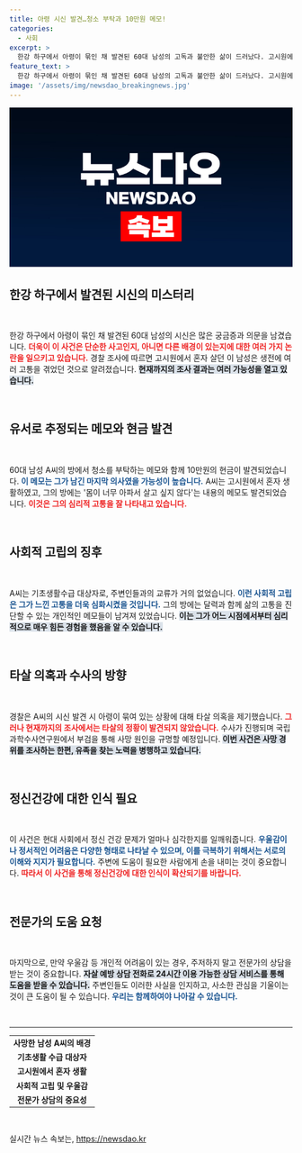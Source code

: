 ```yaml
---
title: 아령 시신 발견…청소 부탁과 10만원 메모!
categories:
  - 사회
excerpt: >
  한강 하구에서 아령이 묶인 채 발견된 60대 남성의 고독과 불안한 삶이 드러났다. 고시원에서 남긴 청소 메모와 지병에 대한 고백이 충격을 안긴다. 경찰, 그의 죽음의 비밀을 풀기 위한 수사 착수.
feature_text: >
  한강 하구에서 아령이 묶인 채 발견된 60대 남성의 고독과 불안한 삶이 드러났다. 고시원에서 남긴 청소 메모와 지병에 대한 고백이 충격을 안긴다. 경찰, 그의 죽음의 비밀을 풀기 위한 수사 착수.
image: '/assets/img/newsdao_breakingnews.jpg'
---
```


<p><img src="/assets/img/newsdao_breakingnews.jpg" alt="pcversion 속보" /></p>

<h2 data-ke-size="size26">한강 하구에서 발견된 시신의 미스터리</h2>

<p data-ke-size="size16">&nbsp;</p>

<p>한강 하구에서 아령이 묶인 채 발견된 60대 남성의 시신은 많은 궁금증과 의문을 남겼습니다. <b><span style="color: #ee2323;">더욱이 이 사건은 단순한 사고인지, 아니면 다른 배경이 있는지에 대한 여러 가지 논란을 일으키고 있습니다.</span></b> 경찰 조사에 따르면 고시원에서 혼자 살던 이 남성은 생전에 여러 고통을 겪었던 것으로 알려졌습니다. <b><span style="background-color: #21538527;">현재까지의 조사 결과는 여러 가능성을 열고 있습니다.</span></b></p>

<p data-ke-size="size16">&nbsp;</p>

<h2 data-ke-size="size26">유서로 추정되는 메모와 현금 발견</h2>

<p data-ke-size="size16">&nbsp;</p>

<p>60대 남성 A씨의 방에서 청소를 부탁하는 메모와 함께 10만원의 현금이 발견되었습니다. <b><span style="color: #1a5490;">이 메모는 그가 남긴 마지막 의사였을 가능성이 높습니다.</span></b> A씨는 고시원에서 혼자 생활하였고, 그의 방에는 '몸이 너무 아파서 살고 싶지 않다'는 내용의 메모도 발견되었습니다. <b><span style="color: #ee2323;">이것은 그의 심리적 고통을 잘 나타내고 있습니다.</span></b></p>

<p data-ke-size="size16">&nbsp;</p>

<h2 data-ke-size="size26">사회적 고립의 징후</h2>

<p data-ke-size="size16">&nbsp;</p>

<p>A씨는 기초생활수급 대상자로, 주변인들과의 교류가 거의 없었습니다. <b><span style="color: #1a5490;">이런 사회적 고립은 그가 느낀 고통을 더욱 심화시켰을 것입니다.</span></b> 그의 방에는 달력과 함께 삶의 고통을 진단할 수 있는 개인적인 메모들이 남겨져 있었습니다. <b><span style="background-color: #21538527;">이는 그가 어느 시점에서부터 심리적으로 매우 힘든 경험을 했음을 알 수 있습니다.</span></b></p>

<p data-ke-size="size16">&nbsp;</p>

<h2 data-ke-size="size26">타살 의혹과 수사의 방향</h2>

<p data-ke-size="size16">&nbsp;</p>

<p>경찰은 A씨의 시신 발견 시 아령이 묶여 있는 상황에 대해 타살 의혹을 제기했습니다. <b><span style="color: #ee2323;">그러나 현재까지의 조사에서는 타살의 정황이 발견되지 않았습니다.</span></b> 수사가 진행되며 국립과학수사연구원에서 부검을 통해 사망 원인을 규명할 예정입니다. <b><span style="background-color: #21538527;">이번 사건은 사망 경위를 조사하는 한편, 유족을 찾는 노력을 병행하고 있습니다.</span></b></p>

<p data-ke-size="size16">&nbsp;</p>

<h2 data-ke-size="size26">정신건강에 대한 인식 필요</h2>

<p data-ke-size="size16">&nbsp;</p>

<p>이 사건은 현대 사회에서 정신 건강 문제가 얼마나 심각한지를 일깨워줍니다. <b><span style="color: #1a5490;">우울감이나 정서적인 어려움은 다양한 형태로 나타날 수 있으며, 이를 극복하기 위해서는 서로의 이해와 지지가 필요합니다.</span></b> 주변에 도움이 필요한 사람에게 손을 내미는 것이 중요합니다. <b><span style="color: #ee2323;">따라서 이 사건을 통해 정신건강에 대한 인식이 확산되기를 바랍니다.</span></b></p>

<p data-ke-size="size16">&nbsp;</p>

<h2 data-ke-size="size26">전문가의 도움 요청</h2>

<p data-ke-size="size16">&nbsp;</p>

<p>마지막으로, 만약 우울감 등 개인적 어려움이 있는 경우, 주저하지 말고 전문가의 상담을 받는 것이 중요합니다. <b><span style="background-color: #21538527;">자살 예방 상담 전화로 24시간 이용 가능한 상담 서비스를 통해 도움을 받을 수 있습니다.</span></b> 주변인들도 이러한 사실을 인지하고, 사소한 관심을 기울이는 것이 큰 도움이 될 수 있습니다. <b><span style="color: #1a5490;">우리는 함께하여야 나아갈 수 있습니다.</span></b></p>

<p data-ke-size="size16">&nbsp;</p>

<hr />

<table style="width: 100%; border-collapse: collapse;">
<tr>
<td style="text-align: center; height: 17px;"><b>사망한 남성 A씨의 배경</b></td>
</tr>
<tr>
<td style="text-align: center; height: 17px;"><b>기초생활 수급 대상자</b></td>
</tr>
<tr>
<td style="text-align: center; height: 17px;"><b>고시원에서 혼자 생활</b></td>
</tr>
<tr>
<td style="text-align: center; height: 17px;"><b>사회적 고립 및 우울감</b></td>
</tr>
<tr>
<td style="text-align: center; height: 17px;"><b>전문가 상담의 중요성</b></td>
</tr>
</table>

<p data-ke-size="size16">&nbsp;</p>
실시간 뉴스 속보는, <a href="https://newsdao.kr" rel="dofollow">https://newsdao.kr</a>


